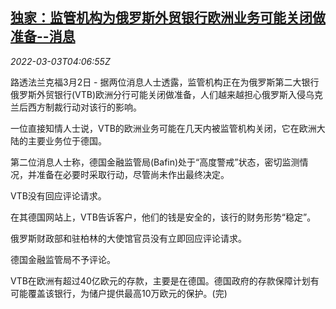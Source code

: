 <!--1646281862000-->
[独家：监管机构为俄罗斯外贸银行欧洲业务可能关闭做准备--消息](https://cn.reuters.com/article/exclusive-vtb-europe-closing-likely-0302-idCNKBS2L00B6)
------

<div><i>2022-03-03T04:06:55Z</i></div><p>路透法兰克福3月2日 - 据两位消息人士透露，监管机构正在为俄罗斯第二大银行俄罗斯外贸银行(VTB)欧洲分行可能关闭做准备，人们越来越担心俄罗斯入侵乌克兰后西方制裁行动对该行的影响。</p><p>一位直接知情人士说，VTB的欧洲业务可能在几天内被监管机构关闭，它在欧洲大陆的主要业务位于德国。</p><p>第二位消息人士称，德国金融监管局(Bafin)处于“高度警戒”状态，密切监测情况，并准备在必要时采取行动，尽管尚未作出最终决定。</p><p>VTB没有回应评论请求。</p><p>在其德国网站上，VTB告诉客户，他们的钱是安全的，该行的财务形势“稳定”。</p><p>俄罗斯财政部和驻柏林的大使馆官员没有立即回应评论请求。</p><p>德国金融监管局不予评论。</p><p>VTB在欧洲有超过40亿欧元的存款，主要是在德国。德国政府的存款保障计划有可能覆盖该银行，为储户提供最高10万欧元的保护。(完)</p>
